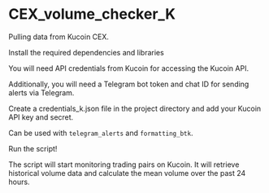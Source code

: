 # CEX_volume_checker_K
Pulling data from Kucoin CEX.

Install the required dependencies and libraries

You will need API credentials from Kucoin  for accessing the Kucoin API. 

Additionally, you will need a Telegram bot token and chat ID for sending alerts via Telegram. 

Create a credentials_k.json file in the project directory and add your Kucoin API key and secret.

Can be used with `telegram_alerts` and `formatting_btk`.

Run the script!

The script will start monitoring trading pairs on Kucoin. It will retrieve historical volume data and calculate the mean volume over the past 24 hours.
